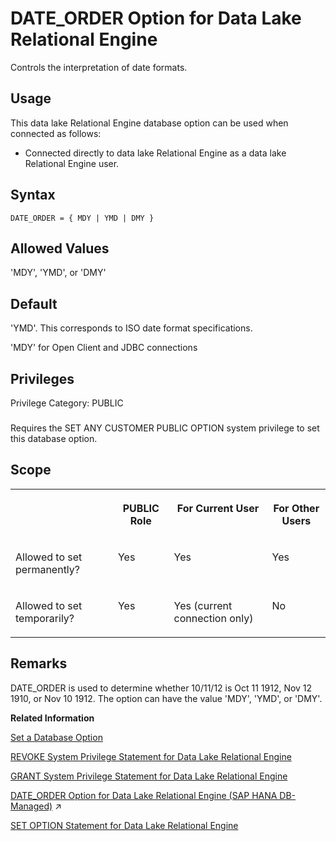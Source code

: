 <!-- loioa632876d84f21015855da65181715d7a -->

# DATE\_ORDER Option for Data Lake Relational Engine

Controls the interpretation of date formats.



<a name="loioa632876d84f21015855da65181715d7a__section_fq2_gpq_znb"/>

## Usage

This data lake Relational Engine database option can be used when connected as follows:

-   Connected directly to data lake Relational Engine as a data lake Relational Engine user.



<a name="loioa632876d84f21015855da65181715d7a__date_order_syntax1"/>

## Syntax

```
DATE_ORDER = { MDY | YMD | DMY }
```



<a name="loioa632876d84f21015855da65181715d7a__date_order_values1"/>

## Allowed Values

'MDY', 'YMD', or 'DMY'



<a name="loioa632876d84f21015855da65181715d7a__date_order_default1"/>

## Default

'YMD'. This corresponds to ISO date format specifications.

'MDY' for Open Client and JDBC connections



<a name="loioa632876d84f21015855da65181715d7a__date_order_priv1"/>

## Privileges

Privilege Category: PUBLIC



### 

Requires the SET ANY CUSTOMER PUBLIC OPTION system privilege to set this database option.



<a name="loioa632876d84f21015855da65181715d7a__date_order_scope1"/>

## Scope


<table>
<tr>
<th valign="top">

 

</th>
<th valign="top">

PUBLIC Role

</th>
<th valign="top">

For Current User

</th>
<th valign="top">

For Other Users

</th>
</tr>
<tr>
<td valign="top">

Allowed to set permanently?

</td>
<td valign="top">

Yes

</td>
<td valign="top">

Yes

</td>
<td valign="top">

Yes

</td>
</tr>
<tr>
<td valign="top">

Allowed to set temporarily?

</td>
<td valign="top">

Yes

</td>
<td valign="top">

Yes \(current connection only\)

</td>
<td valign="top">

No

</td>
</tr>
</table>



<a name="loioa632876d84f21015855da65181715d7a__date_order_remarks1"/>

## Remarks

DATE\_ORDER is used to determine whether 10/11/12 is Oct 11 1912, Nov 12 1910, or Nov 10 1912. The option can have the value 'MDY', 'YMD', or 'DMY'.

**Related Information**  


[Set a Database Option](set-a-database-option-0dcb893.md "You set options with the SET OPTION statement.")

[REVOKE System Privilege Statement for Data Lake Relational Engine](../080-sql-statements/revoke-system-privilege-statement-for-data-lake-relational-engine-a3eadda.md "Removes specific system privileges from specific users and the right to administer the privilege.")

[GRANT System Privilege Statement for Data Lake Relational Engine](../080-sql-statements/grant-system-privilege-statement-for-data-lake-relational-engine-a3dfcb0.md "Grants specific system privileges to users or roles, with or without administrative rights.")

[DATE_ORDER Option for Data Lake Relational Engine (SAP HANA DB-Managed)](https://help.sap.com/viewer/a898e08b84f21015969fa437e89860c8/2024_3_QRC/en-US/2d1730263f004bf5a3728cc25edc5ea1.html "Controls the interpretation of date formats.") :arrow_upper_right:

[SET OPTION Statement for Data Lake Relational Engine](../080-sql-statements/set-option-statement-for-data-lake-relational-engine-a625da7.md "Changes options that affect the behavior of the database and its compatibility with Transact-SQL. Setting the value of an option can change the behavior for all users or an individual user, in either a temporary or permanent scope.")

